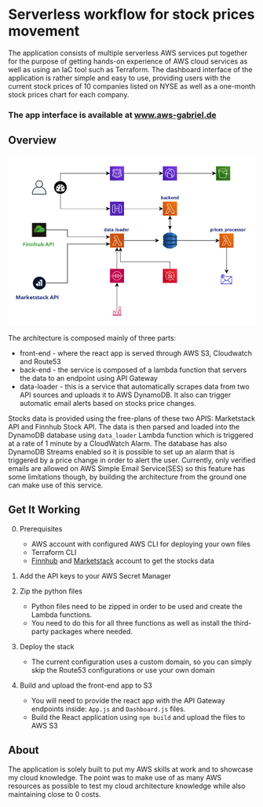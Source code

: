 # Serverless workflow for stock prices movement

The application consists of multiple serverless AWS services put together for the purpose of getting hands-on experience of AWS cloud services as well as using an IaC tool such as Terraform.
The dashboard interface of the application is rather simple and easy to use, providing users with the current stock prices of 10 companies listed on NYSE as well as a one-month stock prices chart for each company.

### The app interface is available at www.aws-gabriel.de

## Overview
![Diagram](https://github.com/gabyvlad96/Serverless-workflow-for-stock-prices-movement/blob/master/.github/architecture_diagram.png)

The architecture is composed mainly of three parts:
- front-end - where the react app is served through AWS S3, Cloudwatch and Route53
- back-end - the service is composed of a lambda function that servers the data to an endpoint using API Gateway
- data-loader - this is a service that automatically scrapes data from two API sources and uploads it to AWS DynamoDB. It also can trigger automatic email alerts based on stocks price changes.

Stocks data is provided using the free-plans of these two APIS: Marketstack API and Finnhub Stock API. The data is then parsed and loaded into the DynamoDB database using `data_loader` Lambda function which is triggered at a rate of 1 minute by a CloudWatch Alarm. The database has also DynamoDB Streams enabled so it is possible to set up an alarm that is triggered by a price change in order to alert the user. Currently, only verified emails are allowed on AWS Simple Email Service(SES) so this feature has some limitations though, by building the architecture from the ground one can make use of this service.

## Get It Working
0. Prerequisites

    - AWS account with configured AWS CLI for deploying your own files
    - Terraform CLI
    - [Finnhub](https://finnhub.io) and [Marketstack](https://marketstack.com) account to get the stocks data

2. Add the API keys to your AWS Secret Manager

2. Zip the python files
    - Python files need to be zipped in order to be used and create the Lambda functions.
    - You need to do this for all three functions as well as install the third-party packages where needed.
    
3. Deploy the stack
    - The current configuration uses a custom domain, so you can simply skip the Route53 configurations or use your own domain 

4. Build and upload the front-end app to S3
    - You will need to provide the react app with the API Gateway endpoints inside: `App.js` and `Dashboard.js` files.
    - Build the React application using `npm build` and upload the files to AWS S3
    
    
## About
The application is solely built to put my AWS skills at work and to showcase my cloud knowledge. The point was to make use of as many AWS resources as possible to test my cloud architecture knowledge while also maintaining close to 0 costs.
